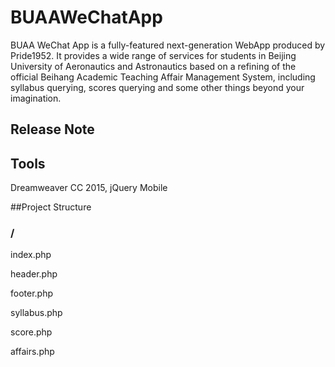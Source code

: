 # BUAAWeChatApp
BUAA WeChat App is a fully-featured next-generation WebApp produced by Pride1952. It provides a wide range of services for students in Beijing University of Aeronautics and Astronautics based on a refining of the official Beihang Academic Teaching Affair Management System, including syllabus querying, scores querying and some other things beyond your imagination.
## Release Note

## Tools

Dreamweaver CC 2015, jQuery Mobile

##Project Structure

### /

index.php

header.php

footer.php

syllabus.php

score.php

affairs.php